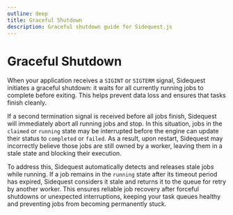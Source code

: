 ```yaml
---
outline: deep
title: Graceful Shutdown
description: Graceful shutdown guide for Sidequest.js
---
```


# Graceful Shutdown

When your application receives a `SIGINT` or `SIGTERM` signal, Sidequest initiates a graceful shutdown: it waits for all currently running jobs to complete before exiting. This helps prevent data loss and ensures that tasks finish cleanly.

If a second termination signal is received before all jobs finish, Sidequest will immediately abort all running jobs and stop. In this situation, jobs in the `claimed` or `running` state may be interrupted before the engine can update their status to `completed` or `failed`. As a result, upon restart, Sidequest may incorrectly believe those jobs are still owned by a worker, leaving them in a stale state and blocking their execution.

To address this, Sidequest automatically detects and releases stale jobs while running. If a job remains in the `running` state after its timeout period has expired, Sidequest considers it stale and returns it to the queue for retry by another worker. This ensures reliable job recovery after forceful shutdowns or unexpected interruptions, keeping your task queues healthy and preventing jobs from becoming permanently stuck.
